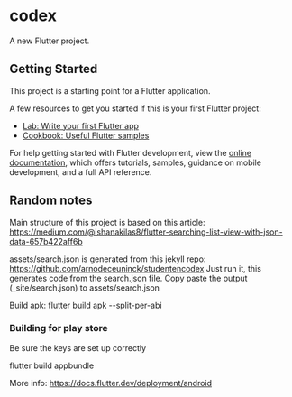 # codex

A new Flutter project.

## Getting Started

This project is a starting point for a Flutter application.

A few resources to get you started if this is your first Flutter project:

- [Lab: Write your first Flutter app](https://docs.flutter.dev/get-started/codelab)
- [Cookbook: Useful Flutter samples](https://docs.flutter.dev/cookbook)

For help getting started with Flutter development, view the
[online documentation](https://docs.flutter.dev/), which offers tutorials,
samples, guidance on mobile development, and a full API reference.

## Random notes
Main structure of this project is based on this article: https://medium.com/@ishanakilas8/flutter-searching-list-view-with-json-data-657b422aff6b

assets/search.json is generated from this jekyll repo: https://github.com/arnodeceuninck/studentencodex
Just run it, this generates code from the search.json file. Copy paste the output (_site/search.json) to assets/search.json

Build apk: flutter build apk --split-per-abi

### Building for play store
Be sure the keys are set up correctly

flutter build appbundle

More info: https://docs.flutter.dev/deployment/android

